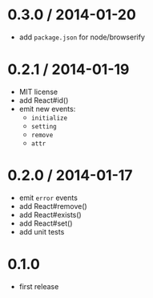 # 0.3.0 / 2014-01-20

- add `package.json` for node/browserify

# 0.2.1 / 2014-01-19

- MIT license
- add React#id()
- emit new events:
  - `initialize`
  - `setting`
  - `remove`
  - `attr`

# 0.2.0 / 2014-01-17

- emit `error` events
- add React#remove()
- add React#exists()
- add React#set()
- add unit tests

# 0.1.0

- first release
